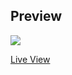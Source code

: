 
## Preview
<img src="https://user-images.githubusercontent.com/73097560/102230913-61facc00-3f28-11eb-91cc-ff240f23e049.png">

<a href="https://vinzvinci98.github.io/">Live View</a>
